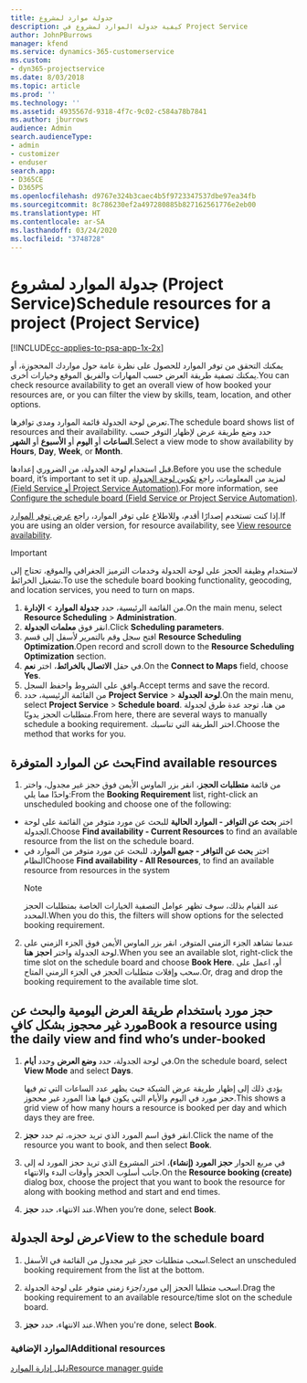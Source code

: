 ```yaml
---
title: جدولة موارد لمشروع
description: كيفية جدولة الموارد لمشروع في Project Service
author: JohnPBurrows
manager: kfend
ms.service: dynamics-365-customerservice
ms.custom:
- dyn365-projectservice
ms.date: 8/03/2018
ms.topic: article
ms.prod: ''
ms.technology: ''
ms.assetid: 4935567d-9318-4f7c-9c02-c584a78b7841
ms.author: jburrows
audience: Admin
search.audienceType:
- admin
- customizer
- enduser
search.app:
- D365CE
- D365PS
ms.openlocfilehash: d9767e324b3caec4b5f9723347537dbe97ea34fb
ms.sourcegitcommit: 8c786230ef2a497280885b827162561776e2eb00
ms.translationtype: HT
ms.contentlocale: ar-SA
ms.lasthandoff: 03/24/2020
ms.locfileid: "3748728"
---
```

# <a name="schedule-resources-for-a-project-project-service"></a><span data-ttu-id="e2f7a-103">جدولة الموارد لمشروع (Project Service)</span><span class="sxs-lookup"><span data-stu-id="e2f7a-103">Schedule resources for a project (Project Service)</span></span>

[!INCLUDE[cc-applies-to-psa-app-1x-2x](../includes/cc-applies-to-psa-app-1x-2x.md)]

<span data-ttu-id="e2f7a-104">يمكنك التحقق من توفر الموارد للحصول على نظرة عامة حول مواردك المحجوزة، أو يمكنك تصفية طريقة العرض حسب المهارات والفريق الموقع وخيارات أخرى.</span><span class="sxs-lookup"><span data-stu-id="e2f7a-104">You can check resource availability to get an overall view of how booked your resources are, or you can filter the view by skills, team, location, and other options.</span></span>  
  
<span data-ttu-id="e2f7a-105">تعرض لوحة الجدولة قائمة الموارد ومدى توافرها.</span><span class="sxs-lookup"><span data-stu-id="e2f7a-105">The schedule board shows list of resources and their availability.</span></span> <span data-ttu-id="e2f7a-106">حدد وضع طريقة عرض لإظهار التوفر حسب **الساعات** أو **اليوم** أو **الأسبوع** أو **الشهر**.</span><span class="sxs-lookup"><span data-stu-id="e2f7a-106">Select a view mode to show availability by **Hours**, **Day**, **Week**, or **Month**.</span></span>  
  
<span data-ttu-id="e2f7a-107">قبل استخدام لوحة الجدولة، من الضروري إعدادها.</span><span class="sxs-lookup"><span data-stu-id="e2f7a-107">Before you use the schedule board, it’s important to set it up.</span></span> <span data-ttu-id="e2f7a-108">لمزيد من المعلومات، راجع [تكوين لوحة الجدولة (Field Service أو Project Service Automation)](../field-service/configure-schedule-board.md).</span><span class="sxs-lookup"><span data-stu-id="e2f7a-108">For more information, see [Configure the schedule board (Field Service or Project Service Automation)](../field-service/configure-schedule-board.md).</span></span>
  
<span data-ttu-id="e2f7a-109">إذا كنت تستخدم إصدارًا أقدم، وللاطلاع على توفر الموارد، راجع [عرض توفر الموارد](../project-service/view-resource-availability.md).</span><span class="sxs-lookup"><span data-stu-id="e2f7a-109">If you are using an older version, for resource availability, see [View resource availability](../project-service/view-resource-availability.md).</span></span>  

> [!IMPORTANT]
>  <span data-ttu-id="e2f7a-110">لاستخدام وظيفة الحجز على لوحة الجدولة وخدمات الترميز الجغرافي والموقع، تحتاج إلى تشغيل الخرائط.</span><span class="sxs-lookup"><span data-stu-id="e2f7a-110">To use the schedule board booking functionality, geocoding, and location services, you need to turn on maps.</span></span>  
> 
> 1. <span data-ttu-id="e2f7a-111">من القائمة الرئيسية، حدد **جدولة الموارد** > **الإدارة**.</span><span class="sxs-lookup"><span data-stu-id="e2f7a-111">On the main menu, select **Resource Scheduling** > **Administration**.</span></span>  
> 2. <span data-ttu-id="e2f7a-112">انقر فوق **معلمات الجدولة**.</span><span class="sxs-lookup"><span data-stu-id="e2f7a-112">Click **Scheduling parameters**.</span></span>  
> 3. <span data-ttu-id="e2f7a-113">افتح سجل وقم بالتمرير لأسفل إلى قسم **Resource Scheduling Optimization**.</span><span class="sxs-lookup"><span data-stu-id="e2f7a-113">Open record and scroll down to the **Resource Scheduling Optimization** section.</span></span>  
> 4. <span data-ttu-id="e2f7a-114">في حقل **الاتصال بالخرائط**، اختر **نعم**.</span><span class="sxs-lookup"><span data-stu-id="e2f7a-114">On the **Connect to Maps** field, choose **Yes**.</span></span>  
> 5. <span data-ttu-id="e2f7a-115">وافق على الشروط واحفظ السجل.</span><span class="sxs-lookup"><span data-stu-id="e2f7a-115">Accept terms and save the record.</span></span>  
> 6. <span data-ttu-id="e2f7a-116">من القائمة الرئيسية، حدد **Project Service** > **لوحة الجدولة**.</span><span class="sxs-lookup"><span data-stu-id="e2f7a-116">On the main menu, select **Project Service** > **Schedule board**.</span></span> <span data-ttu-id="e2f7a-117">من هنا، توجد عدة طرق لجدولة متطلبات الحجز يدويًا.</span><span class="sxs-lookup"><span data-stu-id="e2f7a-117">From here, there are several ways to manually schedule a booking requirement.</span></span> <span data-ttu-id="e2f7a-118">اختر الطريقة التي تناسبك.</span><span class="sxs-lookup"><span data-stu-id="e2f7a-118">Choose the method that works for you.</span></span>
  
## <a name="find-available-resources"></a><span data-ttu-id="e2f7a-119">بحث عن الموارد المتوفرة</span><span class="sxs-lookup"><span data-stu-id="e2f7a-119">Find available resources</span></span>

1.  <span data-ttu-id="e2f7a-120">من قائمة **متطلبات الحجز**، انقر بزر الماوس الأيمن فوق حجز غير مجدول، واختر واحدًا مما يلي:</span><span class="sxs-lookup"><span data-stu-id="e2f7a-120">From the **Booking Requirement** list, right-click an unscheduled booking and choose one of the following:</span></span>  
  
- <span data-ttu-id="e2f7a-121">اختر **بحث عن التوافر - الموارد الحالية‬** للبحث عن مورد متوفر من القائمة على لوحة الجدولة.</span><span class="sxs-lookup"><span data-stu-id="e2f7a-121">Choose **Find availability - Current Resources** to find an available resource from the list on the schedule board.</span></span>  
- <span data-ttu-id="e2f7a-122">اختر **‏‫بحث عن التوافر - جميع الموارد‬**، للبحث عن مورد متوفر من الموارد في النظام</span><span class="sxs-lookup"><span data-stu-id="e2f7a-122">Choose **Find availability - All Resources**, to find an available resource from resources in the system</span></span>  
   > [!NOTE]
   >  <span data-ttu-id="e2f7a-123">عند القيام بذلك، سوف تظهر عوامل التصفية الخيارات الخاصة بمتطلبات الحجز المحدد.</span><span class="sxs-lookup"><span data-stu-id="e2f7a-123">When you do this, the filters will show options for the selected booking requirement.</span></span>  
  
2. <span data-ttu-id="e2f7a-124">عندما تشاهد الجزء الزمني المتوفر، انقر بزر الماوس الأيمن فوق الجزء الزمني على لوحة الجدولة واختر **احجز هنا**.</span><span class="sxs-lookup"><span data-stu-id="e2f7a-124">When you see an available slot, right-click the time slot on the schedule board and choose **Book Here**.</span></span> <span data-ttu-id="e2f7a-125">أو، اعمل على سحب وإفلات متطلبات الحجز في الجزء الزمني المتاح.</span><span class="sxs-lookup"><span data-stu-id="e2f7a-125">Or, drag and drop the booking requirement to the available time slot.</span></span>  
  

## <a name="book-a-resource-using-the-daily-view-and-find-whos-under-booked"></a><span data-ttu-id="e2f7a-126">حجز مورد باستخدام طريقة العرض اليومية والبحث عن مورد غير محجوز بشكل كافٍ</span><span class="sxs-lookup"><span data-stu-id="e2f7a-126">Book a resource using the daily view and find who’s under-booked</span></span>
  
1.  <span data-ttu-id="e2f7a-127">في لوحة الجدولة، حدد **وضع العرض** وحدد **أيام**.</span><span class="sxs-lookup"><span data-stu-id="e2f7a-127">On the schedule board, select **View Mode** and select **Days**.</span></span>  
  
    <span data-ttu-id="e2f7a-128">يؤدي ذلك إلى إظهار طريقة عرض الشبكة حيث يظهر عدد الساعات التي تم فيها حجز مورد في اليوم والأيام التي يكون فيها هذا المورد غير محجوز.</span><span class="sxs-lookup"><span data-stu-id="e2f7a-128">This shows a grid view of how many hours a resource is booked per day and which days they are free.</span></span>  
  
2.  <span data-ttu-id="e2f7a-129">انقر فوق اسم المورد الذي تريد حجزه، ثم حدد **حجز**.</span><span class="sxs-lookup"><span data-stu-id="e2f7a-129">Click the name of the resource you want to book, and then select **Book**.</span></span>  
  
3.  <span data-ttu-id="e2f7a-130">في مربع الحوار **حجز المورد (إنشاء)**، اختر المشروع الذي تريد حجز المورد له إلى جانب أسلوب الحجز وأوقات البدء والانتهاء.</span><span class="sxs-lookup"><span data-stu-id="e2f7a-130">On the **Resource booking (create)** dialog box, choose the project that you want to book the resource for along with booking method and start and end times.</span></span>  
  
4.  <span data-ttu-id="e2f7a-131">عند الانتهاء، حدد **حجز**.</span><span class="sxs-lookup"><span data-stu-id="e2f7a-131">When you’re done, select **Book**.</span></span>  
  
## <a name="view-to-the-schedule-board"></a><span data-ttu-id="e2f7a-132">عرض لوحة الجدولة</span><span class="sxs-lookup"><span data-stu-id="e2f7a-132">View to the schedule board</span></span>
  
1.  <span data-ttu-id="e2f7a-133">اسحب متطلبات حجز غير مجدول من القائمة في الأسفل.</span><span class="sxs-lookup"><span data-stu-id="e2f7a-133">Select an unscheduled booking requirement from the list at the bottom.</span></span>  
  
2.  <span data-ttu-id="e2f7a-134">اسحب متطلبا الحجز إلى مورد/جزء زمني متوفر على لوحة الجدولة.</span><span class="sxs-lookup"><span data-stu-id="e2f7a-134">Drag the booking requirement to an available resource/time slot on the schedule board.</span></span>  
  
3.  <span data-ttu-id="e2f7a-135">عند الانتهاء، حدد **حجز**.</span><span class="sxs-lookup"><span data-stu-id="e2f7a-135">When you're done, select **Book**.</span></span>  
  
### <a name="additional-resources"></a><span data-ttu-id="e2f7a-136">الموارد الإضافية</span><span class="sxs-lookup"><span data-stu-id="e2f7a-136">Additional resources</span></span>  
 [<span data-ttu-id="e2f7a-137">دليل إدارة الموارد</span><span class="sxs-lookup"><span data-stu-id="e2f7a-137">Resource manager guide</span></span>](../project-service/resource-manager-guide.md)
